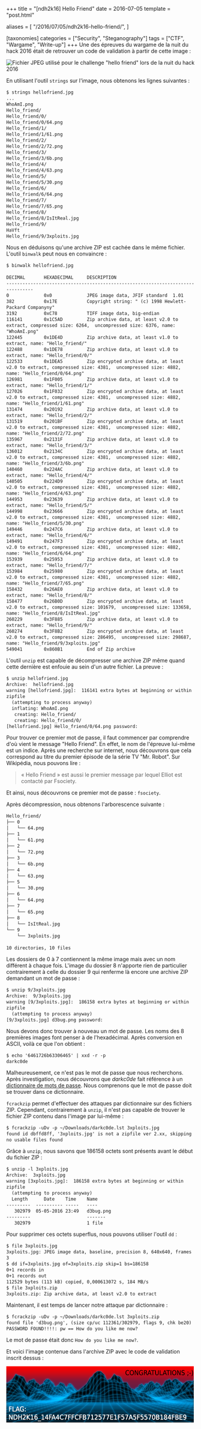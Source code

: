 +++
title = "[ndh2k16] Hello Friend"
date = 2016-07-05
template = "post.html"

aliases = [
  "/2016/07/05/ndh2k16-hello-friend/",
]

[taxonomies]
categories = ["Security", "Steganography"]
tags = ["CTF", "Wargame", "Write-up"]
+++
Une des épreuves du wargame de la nuit du hack 2016 était de retrouver un code
de validation à partir de cette image :

![Fichier JPEG utilisé pour le challenge "hello friend" lors de la nuit du hack 2016][hello friend]

<!-- more -->

En utilisant l'outil `strings` sur l'image, nous obtenons les lignes suivantes :

```
$ strings hellofriend.jpg
...
WhoAmI.png
Hello_friend/
Hello_friend/0/
Hello_friend/0/64.png
Hello_friend/1/
Hello_friend/1/61.png
Hello_friend/2/
Hello_friend/2/72.png
Hello_friend/3/
Hello_friend/3/6b.png
Hello_friend/4/
Hello_friend/4/63.png
Hello_friend/5/
Hello_friend/5/30.png
Hello_friend/6/
Hello_friend/6/64.png
Hello_friend/7/
Hello_friend/7/65.png
Hello_friend/8/
Hello_friend/8/IsItReal.jpg
Hello_friend/9/
HaVft
Hello_friend/9/3xploits.jpg
```

Nous en déduisons qu'une archive ZIP est cachée dans le même fichier. L'outil
`binwalk` peut nous en convaincre :

```
$ binwalk hellofriend.jpg

DECIMAL       HEXADECIMAL     DESCRIPTION
--------------------------------------------------------------------------------
0             0x0             JPEG image data, JFIF standard  1.01
382           0x17E           Copyright string: " (c) 1998 Hewlett-Packard Companyny"
3192          0xC78           TIFF image data, big-endian
116141        0x1C5AD         Zip archive data, at least v2.0 to extract, compressed size: 6264,  uncompressed size: 6376, name: "WhoAmI.png"
122445        0x1DE4D         Zip archive data, at least v1.0 to extract, name: "Hello_friend/"
122488        0x1DE78         Zip archive data, at least v1.0 to extract, name: "Hello_friend/0/"
122533        0x1DEA5         Zip encrypted archive data, at least v2.0 to extract, compressed size: 4381,  uncompressed size: 4882, name: "Hello_friend/0/64.png"
126981        0x1F005         Zip archive data, at least v1.0 to extract, name: "Hello_friend/1/"
127026        0x1F032         Zip encrypted archive data, at least v2.0 to extract, compressed size: 4381,  uncompressed size: 4882, name: "Hello_friend/1/61.png"
131474        0x20192         Zip archive data, at least v1.0 to extract, name: "Hello_friend/2/"
131519        0x201BF         Zip encrypted archive data, at least v2.0 to extract, compressed size: 4381,  uncompressed size: 4882, name: "Hello_friend/2/72.png"
135967        0x2131F         Zip archive data, at least v1.0 to extract, name: "Hello_friend/3/"
136012        0x2134C         Zip encrypted archive data, at least v2.0 to extract, compressed size: 4381,  uncompressed size: 4882, name: "Hello_friend/3/6b.png"
140460        0x224AC         Zip archive data, at least v1.0 to extract, name: "Hello_friend/4/"
140505        0x224D9         Zip encrypted archive data, at least v2.0 to extract, compressed size: 4381,  uncompressed size: 4882, name: "Hello_friend/4/63.png"
144953        0x23639         Zip archive data, at least v1.0 to extract, name: "Hello_friend/5/"
144998        0x23666         Zip encrypted archive data, at least v2.0 to extract, compressed size: 4381,  uncompressed size: 4882, name: "Hello_friend/5/30.png"
149446        0x247C6         Zip archive data, at least v1.0 to extract, name: "Hello_friend/6/"
149491        0x247F3         Zip encrypted archive data, at least v2.0 to extract, compressed size: 4381,  uncompressed size: 4882, name: "Hello_friend/6/64.png"
153939        0x25953         Zip archive data, at least v1.0 to extract, name: "Hello_friend/7/"
153984        0x25980         Zip encrypted archive data, at least v2.0 to extract, compressed size: 4381,  uncompressed size: 4882, name: "Hello_friend/7/65.png"
158432        0x26AE0         Zip archive data, at least v1.0 to extract, name: "Hello_friend/8/"
158477        0x26B0D         Zip encrypted archive data, at least v2.0 to extract, compressed size: 101679,  uncompressed size: 133658, name: "Hello_friend/8/IsItReal.jpg"
260229        0x3F885         Zip archive data, at least v1.0 to extract, name: "Hello_friend/9/"
260274        0x3F8B2         Zip encrypted archive data, at least v2.0 to extract, compressed size: 286495,  uncompressed size: 298687, name: "Hello_friend/9/3xploits.jpg"
549041        0x860B1         End of Zip archive
```

L'outil `unzip` est capable de décompresser une archive ZIP même quand cette
dernière est enfouie au sein d'un autre fichier. La preuve :

```
$ unzip hellofriend.jpg
Archive:  hellofriend.jpg
warning [hellofriend.jpg]:  116141 extra bytes at beginning or within zipfile
  (attempting to process anyway)
  inflating: WhoAmI.png
   creating: Hello_friend/
   creating: Hello_friend/0/
[hellofriend.jpg] Hello_friend/0/64.png password:
```

Pour trouver ce premier mot de passe, il faut commencer par comprendre d'où
vient le message "Hello Friend". En effet, le nom de l'épreuve lui-même est un
indice. Après une recherche sur internet, nous découvrons que cela correspond au
titre du premier épisode de la série TV "Mr. Robot". Sur Wikipédia, nous pouvons
lire :

> « Hello Friend » est aussi le premier message par lequel Elliot est contacté
> par Fsociety.

Et ainsi, nous découvrons ce premier mot de passe : `fsociety`.

Après décompression, nous obtenons l'arborescence suivante :

```
Hello_friend/
├── 0
│   └── 64.png
├── 1
│   └── 61.png
├── 2
│   └── 72.png
├── 3
│   └── 6b.png
├── 4
│   └── 63.png
├── 5
│   └── 30.png
├── 6
│   └── 64.png
├── 7
│   └── 65.png
├── 8
│   └── IsItReal.jpg
└── 9
    └── 3xploits.jpg

10 directories, 10 files
```

Les dossiers de 0 à 7 contiennent la même image mais avec un nom différent à
chaque fois. L'image du dossier 8 n'apporte rien de particulier contrairement à
celle du dossier 9 qui renferme là encore une archive ZIP demandant un mot de
passe :

```
$ unzip 9/3xploits.jpg
Archive:  9/3xploits.jpg
warning [9/3xploits.jpg]:  186158 extra bytes at beginning or within zipfile
  (attempting to process anyway)
[9/3xploits.jpg] d3bug.png password:
```

Nous devons donc trouver à nouveau un mot de passe. Les noms des 8 premières
images font penser à de l'hexadécimal. Après conversion en ASCII, voilà ce que
l'on obtient :

```
$ echo '6461726b63306465' | xxd -r -p
darkc0de
```

Malheureusement, ce n'est pas le mot de passe que nous recherchons. Après
investigation, nous découvrons que *darkc0de* fait référence à un [dictionnaire
de mots de passe][darkc0de]. Nous comprenons que le mot de passe doit se trouver
dans ce dictionnaire.

`fcrackzip` permet d'effectuer des attaques par dictionnaire sur des fichiers
ZIP. Cependant, contrairement à `unzip`, il n'est pas capable de trouver le
fichier ZIP contenu dans l'image par lui-même :

```
$ fcrackzip -uDv -p ~/Downloads/darkc0de.lst 3xploits.jpg
found id dbffd8ff, '3xploits.jpg' is not a zipfile ver 2.xx, skipping
no usable files found
```

Grâce à `unzip`, nous savons que 186158 octets sont présents avant le début du
fichier ZIP :

```
$ unzip -l 3xploits.jpg
Archive:  3xploits.jpg
warning [3xploits.jpg]:  186158 extra bytes at beginning or within zipfile
  (attempting to process anyway)
  Length      Date    Time    Name
---------  ---------- -----   ----
   302979  05-05-2016 23:49   d3bug.png
---------                     -------
   302979                     1 file
```

Pour supprimer ces octets superflus, nous pouvons utiliser l'outil `dd` :

```
$ file 3xploits.jpg
3xploits.jpg: JPEG image data, baseline, precision 8, 640x640, frames 3
$ dd if=3xploits.jpg of=3xploits.zip skip=1 bs=186158
0+1 records in
0+1 records out
112529 bytes (113 kB) copied, 0,000613072 s, 184 MB/s
$ file 3xploits.zip
3xploits.zip: Zip archive data, at least v2.0 to extract
```

Maintenant, il est temps de lancer notre attaque par dictionnaire :

```
$ fcrackzip -uDv -p ~/Downloads/darkc0de.lst 3xploits.zip
found file 'd3bug.png', (size cp/uc 112361/302979, flags 9, chk be20)
PASSWORD FOUND!!!!: pw == How do you like me now?
```

Le mot de passe était donc `How do you like me now?`.

Et voici l'image contenue dans l'archive ZIP avec le code de validation inscrit
dessus :

![Image contenant le code de validation](ndh2k16_hello_friend_d3bug.png)

 [hello friend]: https://skyplabs.keybase.pub/Blog/Downloads/hellofriend.jpg
 [darkc0de]: https://github.com/empijei/useful-commands/blob/master/exploiting/wifi/darkc0de.lst
